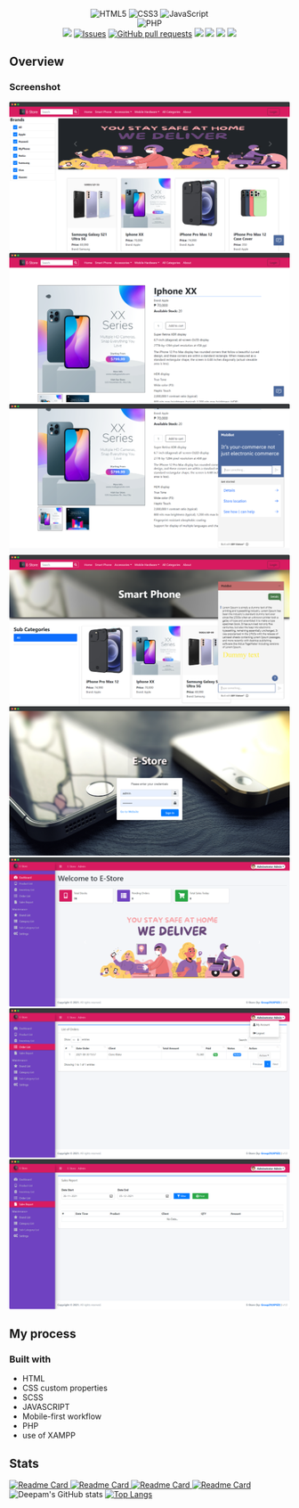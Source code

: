 <p align="center">
<img alt="HTML5" src="https://img.shields.io/badge/html5%20-%23E34F26.svg?&style=for-the-badge&logo=html5&logoColor=white"/>
<img alt="CSS3" src="https://img.shields.io/badge/css3%20-%231572B6.svg?&style=for-the-badge&logo=css3&logoColor=white"/>
<img alt="JavaScript" src="https://img.shields.io/badge/javascript%20-%23323330.svg?&style=for-the-badge&logo=javascript&logoColor=%23F7DF1E"/><br/>
<img alt="PHP" src="https://img.shields.io/badge/php%20-%23323330.svg?&style=for-the-badge&logo=php&logoColor=%23F7DF1E"/><br/>
<img src="https://img.shields.io/github/license/Deepam-Aggarwal/e-commerce?color=blue&logo=GitHub"/>
<a href="https://github.com/Deepam-Aggarwal/e-commerce/issues"><img alt="Issues" src="https://img.shields.io/github/issues/Deepam-Aggarwal/e-commerce?logo=GitHub&color=blue" /></a>
<a href="https://github.com/Deepam-Aggarwal/e-commerce/pulls"><img alt="GitHub pull requests" src="https://img.shields.io/github/issues-pr/Deepam-Aggarwal/e-commerce?logo=GitHub&color=blue" /></a>
<a href="https://github.com/Deepam-Aggarwal/e-commerce/pulls">
<img src="https://img.shields.io/github/issues-pr-closed/Deepam-Aggarwal/e-commerce?color=blue&logo=GitHub"/></a>
<img src="https://img.shields.io/github/watchers/Deepam-Aggarwal/e-commerce?logo=GitHub&style=flat"/>
<img src="https://img.shields.io/github/forks/Deepam-Aggarwal/e-commerce?logo=GitHub&style=flat"/>
<img src="https://img.shields.io/github/languages/count/Deepam-Aggarwal/e-commerce?logo=GitHub"/>
</p>

## Overview

### Screenshot

<img src="./1.png"/>
<img src="./2.png"/>
<img src="./3.png"/>
<img src="./4.png"/>
<img src="./5.png"/>
<img src="./6.png"/>
<img src="./7.png"/>
<img src="./8.png"/>

## My process

### Built with

- HTML
- CSS custom properties
- SCSS
- JAVASCRIPT
- Mobile-first workflow
- PHP
- use of XAMPP 

<h2>Stats</h2>

 [![Readme Card](https://github-readme-stats.vercel.app/api/pin/?username=Deepam-Aggarwal&repo=OnTheGo-World-Tour&show_owner=true&title_color=fff&icon_color=79ff97&text_color=9f9f9f&bg_color=151515)
](https://github.com/Deepam-Aggarwal/OnTheGo-World-Tour)
[![Readme Card](https://github-readme-stats.vercel.app/api/pin/?username=Deepam-Aggarwal&repo=Cynet-Webweaver&show_owner=true&title_color=fff&icon_color=79ff97&text_color=9f9f9f&bg_color=151515)
](https://github.com/Deepam-Aggarwal/Cynet-Webweaver)
[![Readme Card](https://github-readme-stats.vercel.app/api/pin/?username=Deepam-Aggarwal&repo=Codes&show_owner=true&title_color=fff&icon_color=79ff97&text_color=9f9f9f&bg_color=151515)
](https://github.com/Deepam-Aggarwal/Codes)
[![Readme Card](https://github-readme-stats.vercel.app/api/pin/?username=Deepam-Aggarwal&repo=FSD-Project&show_owner=true&title_color=fff&icon_color=79ff97&text_color=9f9f9f&bg_color=151515)
](https://github.com/Deepam-Aggarwal/FSD-Project)
![Deepam's GitHub stats](https://github-readme-stats.vercel.app/api?username=Deepam-Aggarwal&count_private=true&show_icons=true&theme=radical)
[![Top Langs](https://github-readme-stats.vercel.app/api/top-langs/?username=Deepam-Aggarwal&layout=compact&theme=radical)](https://github.com/Deepam-Aggarwal)
